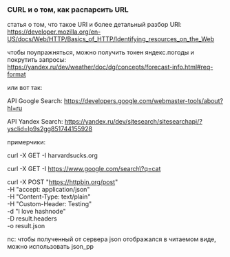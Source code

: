 ### CURL и о том, как распарсить URL

статья о том, что такое URI и более детальный разбор URI: https://developer.mozilla.org/en-US/docs/Web/HTTP/Basics_of_HTTP/Identifying_resources_on_the_Web

чтобы поупражняться, можно получить токен яндекс.погоды и покрутить запросы: 
https://yandex.ru/dev/weather/doc/dg/concepts/forecast-info.html#req-format

или вот так: 

API Google Search: https://developers.google.com/webmaster-tools/about?hl=ru

API Yandex Search: https://yandex.ru/dev/sitesearch/sitesearchapi/?ysclid=lp9s2gg851744155928

примерчики: 

curl -X GET -I harvardsucks.org

curl -X GET -I https://www.google.com/search\?q=cat


curl -X POST "https://httpbin.org/post" \
-H "accept: application/json" \
-H "Content-Type: text/plain" \
-H "Custom-Header: Testing" \
-d "I love hashnode" \
-D result.headers \
-o result.json

пс: чтобы полученный от сервера json отображался в читаемом виде, можно использовать json_pp
